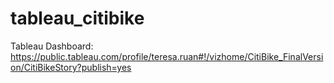 # tableau_citibike

Tableau Dashboard: 
https://public.tableau.com/profile/teresa.ruan#!/vizhome/CitiBike_FinalVersion/CitiBikeStory?publish=yes
